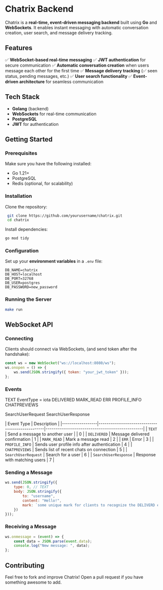 # Chatrix Backend

Chatrix is a **real-time, event-driven messaging backend** built using **Go** and **WebSockets**. It enables instant messaging with automatic conversation creation, user search, and message delivery tracking.

## Features

✅ **WebSocket-based real-time messaging**
✅ **JWT authentication** for secure communication
✅ **Automatic conversation creation** when users message each other for the first time
✅ **Message delivery tracking** (✅ seen status, pending messages, etc.)
✅ **User search functionality**
✅ **Event-driven architecture** for seamless communication

## Tech Stack

- **Golang** (backend)
- **WebSockets** for real-time communication
- **PostgreSQL** 
- **JWT** for authentication

## Getting Started

### Prerequisites
Make sure you have the following installed:
- Go 1.21+
- PostgreSQL
- Redis (optional, for scalability)

### Installation

Clone the repository:
```sh
 git clone https://github.com/yourusername/chatrix.git
 cd chatrix
```

Install dependencies:
```sh
go mod tidy
```

### Configuration

Set up your **environment variables** in a `.env` file:
```
DB_NAME=chatrix
DB_HOST=localhost
DB_PORT=32768
DB_USER=postgres
DB_PASSWORD=new_password
```

### Running the Server
```sh
make run
```

## WebSocket API

### Connecting
Clients should connect via WebSockets, (and send token after the handshake):
```js
const ws = new WebSocket("ws://localhost:8080/ws");
ws.onopen = () => {
    ws.send(JSON.stringify({ token: "your_jwt_token" }));
};
```

### Events

TEXT EventType = iota
DELIVERED 
MARK_READ
ERR
PROFILE_INFO
CHATPREVIEWS

SearchUserRequest
SearchUserResponse

| Event Type       | Description                                      | 
|------------------|--------------------------------------------------|--------------------------------------------------|
| `TEXT`          | Send a message to another user                  | | 0 |
| `DELIVERED`     | Message delivered confirmation                   |  1 |
| `MARK_READ`     | Mark a message read                             | 2   |
| `ERR`           | Error                                           | 3   |
| `PROFILE_INFO`  | Sends user profile info after authentication    | 4   |
| `CHATPREVIEWS`  | Sends list of recent chats on connection        | 5   |
| `SearchUserRequest` | Search for a user                            | 6  |
| `SearchUserResponse` | Response with matching users                | 7 |

### Sending a Message
```js
ws.send(JSON.stringify({
    type: 0, // TEXT
    body: JSON.stringify({
        to: "username",
        content: "Hello!",
        mark: `some unique mark for clients to recognize the DELIVERD event for this message`
    })
}));
```

### Receiving a Message
```js
ws.onmessage = (event) => {
    const data = JSON.parse(event.data);
    console.log("New message: ", data);
};
```

## Contributing
Feel free to fork and improve Chatrix! Open a pull request if you have something awesome to add.
